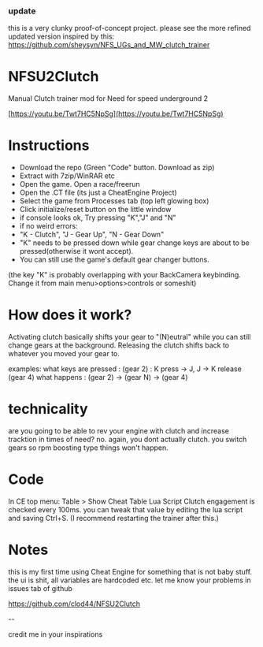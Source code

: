 ### update
this is a very clunky proof-of-concept project. please see the more refined updated version inspired by this:
https://github.com/sheysyn/NFS_UGs_and_MW_clutch_trainer



# NFSU2Clutch
 Manual Clutch trainer mod for Need for speed underground 2

[https://youtu.be/Twt7HC5NpSg](https://youtu.be/Twt7HC5NpSg)

# Instructions
 - Download the repo (Green "Code" button. Download as zip)
 - Extract with 7zip/WinRAR etc
 - Open the game. Open a race/freerun
 - Open the .CT file (its just a CheatEngine Project)
 - Select the game from Processes tab (top left glowing box)
 - Click initialize/reset button on the little window
 - if console looks ok, Try pressing "K","J" and "N"
 - if no weird errors:
 - "K - Clutch", "J - Gear Up", "N - Gear Down"
 - "K" needs to be pressed down while gear change keys are about to be pressed(otherwise it wont accept).
 - You can still use the game's default gear changer buttons.

(the key "K" is probably overlapping with your BackCamera keybinding. Change it from main menu>options>controls or someshit)

# How does it work?
Activating clutch basically shifts your gear to "(N)eutral" while you can still change gears at the background. Releasing the clutch shifts back to whatever you moved your gear to.

examples:
what keys are pressed : (gear 2) : K press -> J, J -> K release (gear 4)
what happens : (gear 2) -> (gear N) -> (gear 4)

# technicality
are you going to be able to rev your engine with clutch and increase tracktion in times of need? no. again, you dont actually clutch. you switch gears so rpm boosting type things won't happen.

# Code
In CE top menu: Table > Show Cheat Table Lua Script
Clutch engagement is checked every 100ms. you can tweak that value by editing the lua script and saving Ctrl+S. (I recommend restarting the trainer after this.)

# Notes
this is my first time using Cheat Engine for something that is not baby stuff. the ui is shit, all variables are hardcoded etc. let me know your problems in issues tab of github

https://github.com/clod44/NFSU2Clutch


--

credit me in your inspirations


